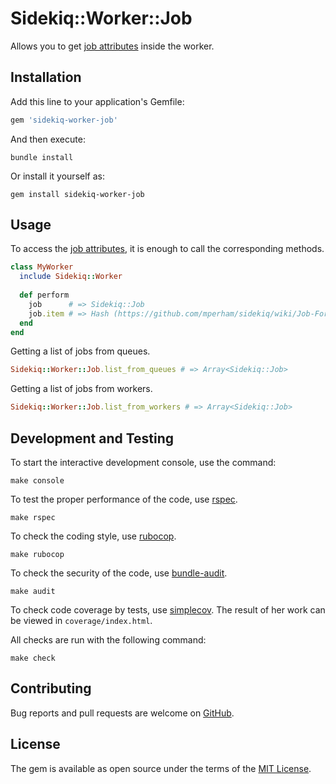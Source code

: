 # Sidekiq::Worker::Job
Allows you to get [job attributes](https://github.com/mperham/sidekiq/wiki/Job-Format) inside the worker.

## Installation

Add this line to your application's Gemfile:

```ruby
gem 'sidekiq-worker-job'
```

And then execute:

    bundle install

Or install it yourself as:

    gem install sidekiq-worker-job

## Usage

To access the [job attributes](https://github.com/mperham/sidekiq/wiki/Job-Format), it is enough to call the corresponding methods.

```ruby
class MyWorker
  include Sidekiq::Worker
  
  def perform
    job      # => Sidekiq::Job
    job.item # => Hash (https://github.com/mperham/sidekiq/wiki/Job-Format)
  end
end
```

Getting a list of jobs from queues.

```ruby
Sidekiq::Worker::Job.list_from_queues # => Array<Sidekiq::Job>
```

Getting a list of jobs from workers.

```ruby
Sidekiq::Worker::Job.list_from_workers # => Array<Sidekiq::Job>
```

## Development and Testing

To start the interactive development console, use the command:

    make console

To test the proper performance of the code, use [rspec](https://rubygems.org/gems/rspec).

    make rspec

To check the coding style, use [rubocop](https://rubygems.org/gems/rubocop).

    make rubocop

To check the security of the code, use [bundle-audit](https://rubygems.org/gems/bundle-audit).
    
    make audit

To check code coverage by tests, use [simplecov](https://rubygems.org/gems/simplecov). The result of her work can be viewed in `coverage/index.html`.

All checks are run with the following command:

    make check

## Contributing

Bug reports and pull requests are welcome on [GitHub](https://github.com/andxors/sidekiq-worker-job).

## License

The gem is available as open source under the terms of the [MIT License](https://opensource.org/licenses/MIT).
